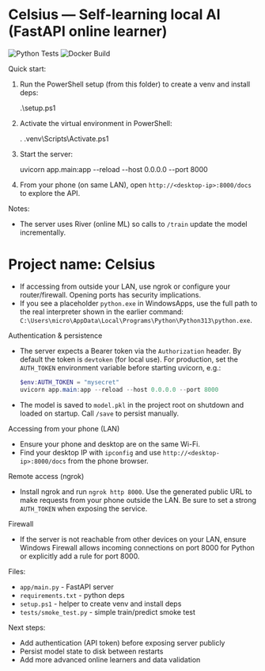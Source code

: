 # Celsius — Self-learning local AI (FastAPI online learner)

![Python Tests](https://github.com/cllusion/Celsius/actions/workflows/python-tests.yml/badge.svg)
![Docker Build](https://github.com/cllusion/Celsius/actions/workflows/docker-build.yml/badge.svg)

Quick start:

1. Run the PowerShell setup (from this folder) to create a venv and install deps:

   .\setup.ps1

2. Activate the virtual environment in PowerShell:

   . .venv\Scripts\Activate.ps1

3. Start the server:

   uvicorn app.main:app --reload --host 0.0.0.0 --port 8000

4. From your phone (on same LAN), open `http://<desktop-ip>:8000/docs` to explore the API.

Notes:
- The server uses River (online ML) so calls to `/train` update the model incrementally.
# Project name: Celsius
- If accessing from outside your LAN, use ngrok or configure your router/firewall. Opening ports has security implications.
- If you see a placeholder `python.exe` in WindowsApps, use the full path to the real interpreter shown in the earlier command: `C:\Users\micro\AppData\Local\Programs\Python\Python313\python.exe`.

Authentication & persistence
- The server expects a Bearer token via the `Authorization` header. By default the token is `devtoken` (for local use). For production, set the `AUTH_TOKEN` environment variable before starting uvicorn, e.g.:

   ```powershell
   $env:AUTH_TOKEN = "mysecret"
   uvicorn app.main:app --reload --host 0.0.0.0 --port 8000
   ```

- The model is saved to `model.pkl` in the project root on shutdown and loaded on startup. Call `/save` to persist manually.

Accessing from your phone (LAN)
- Ensure your phone and desktop are on the same Wi-Fi.
- Find your desktop IP with `ipconfig` and use `http://<desktop-ip>:8000/docs` from the phone browser.

Remote access (ngrok)
- Install ngrok and run `ngrok http 8000`. Use the generated public URL to make requests from your phone outside the LAN. Be sure to set a strong `AUTH_TOKEN` when exposing the service.

Firewall
- If the server is not reachable from other devices on your LAN, ensure Windows Firewall allows incoming connections on port 8000 for Python or explicitly add a rule for port 8000.


Files:
- `app/main.py` - FastAPI server
- `requirements.txt` - python deps
- `setup.ps1` - helper to create venv and install deps
- `tests/smoke_test.py` - simple train/predict smoke test

Next steps:
- Add authentication (API token) before exposing server publicly
- Persist model state to disk between restarts
- Add more advanced online learners and data validation
